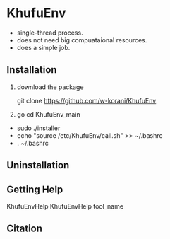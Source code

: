 # KhufuEnv

- single-thread process.
- does not need big compuataional resources.
- does a simple job.

## Installation

1. download the package
  
      git clone https://github.com/w-korani/KhufuEnv

2. go cd KhufuEnv_main
- sudo ./installer
- echo "source /etc/KhufuEnv/call.sh"  >>  ~/.bashrc
- . ~/.bashrc

## Uninstallation


## Getting Help
KhufuEnvHelp
KhufuEnvHelp tool_name

## Citation


